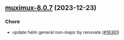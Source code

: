 

## [muximux-8.0.7](https://github.com/truecharts/charts/compare/muximux-8.0.6...muximux-8.0.7) (2023-12-23)

### Chore

- update helm general non-major by renovate ([#16361](https://github.com/truecharts/charts/issues/16361))
  
  